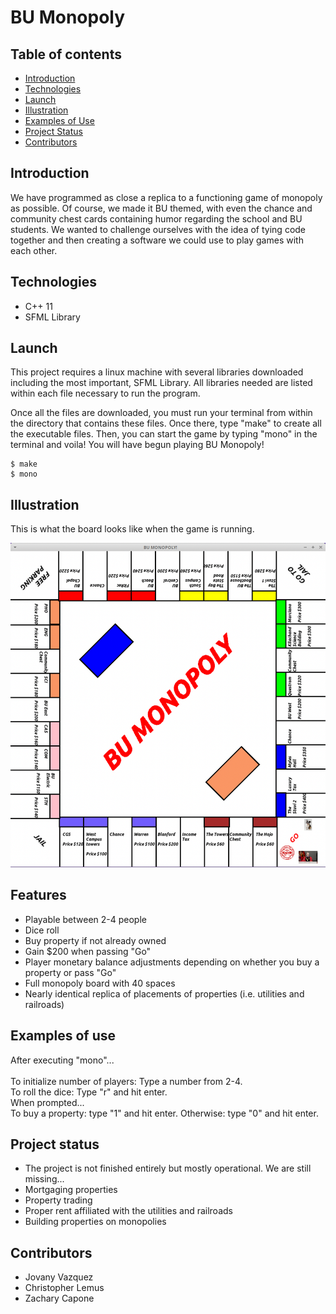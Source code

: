 # BU Monopoly

## Table of contents
* [Introduction](#introduction)
* [Technologies](#technologies)
* [Launch](#launch)
* [Illustration](#illustration)
* [Examples of Use](#examples-of-use)
* [Project Status](#project-status)
* [Contributors](#contributors)

## Introduction
We have programmed as close a replica to a functioning game of monopoly as possible. Of course, we made it BU themed, with even the chance and community chest cards containing humor regarding the school and BU students. We wanted to challenge ourselves with the idea of tying code together and then creating a software we could use to play games with each other.

## Technologies
* C++ 11
* SFML Library

## Launch
This project requires a linux machine with several libraries downloaded including the most important, SFML Library. All libraries needed are listed within each file necessary to run the program. <br >

Once all the files are downloaded, you must run your terminal from within the directory that contains these files. Once there, type "make" to create all the executable files. Then, you can start the game by typing "mono" in the terminal and voila! You will have begun playing BU Monopoly!

```
$ make
$ mono
```

## Illustration
This is what the board looks like when the game is running.

![Illustration](./images/board.png)

## Features
* Playable between 2-4 people
* Dice roll
* Buy property if not already owned
* Gain $200 when passing "Go"
* Player monetary balance adjustments depending on whether you buy a property or pass "Go"
* Full monopoly board with 40 spaces
* Nearly identical replica of placements of properties (i.e. utilities and railroads) 

## Examples of use
After executing "mono"... <br >
<br >
To initialize number of players: Type a number from 2-4.<br >
To roll the dice: Type "r" and hit enter.<br >
When prompted... <br >
To buy a property: type "1" and hit enter. Otherwise: type "0" and hit enter.

## Project status
* The project is not finished entirely but mostly operational. We are still missing...
* Mortgaging properties
* Property trading
* Proper rent affiliated with the utilities and railroads
* Building properties on monopolies

## Contributors
* Jovany Vazquez<br >
* Christopher Lemus<br >
* Zachary Capone<br >
